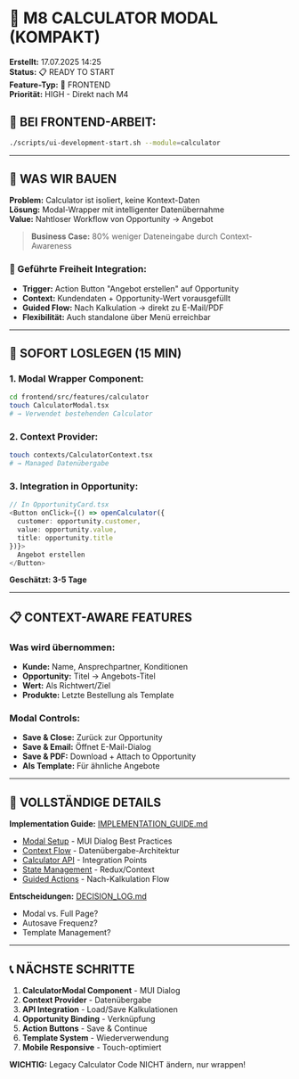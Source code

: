 # 🧮 M8 CALCULATOR MODAL (KOMPAKT)

**Erstellt:** 17.07.2025 14:25  
**Status:** 📋 READY TO START  
**Feature-Typ:** 🎨 FRONTEND  
**Priorität:** HIGH - Direkt nach M4  

## 🚨 BEI FRONTEND-ARBEIT:
```bash
./scripts/ui-development-start.sh --module=calculator
```

---

## 🧠 WAS WIR BAUEN

**Problem:** Calculator ist isoliert, keine Kontext-Daten  
**Lösung:** Modal-Wrapper mit intelligenter Datenübernahme  
**Value:** Nahtloser Workflow von Opportunity → Angebot  

> **Business Case:** 80% weniger Dateneingabe durch Context-Awareness

### 🎯 Geführte Freiheit Integration:
- **Trigger:** Action Button "Angebot erstellen" auf Opportunity
- **Context:** Kundendaten + Opportunity-Wert vorausgefüllt
- **Guided Flow:** Nach Kalkulation → direkt zu E-Mail/PDF
- **Flexibilität:** Auch standalone über Menü erreichbar

---

## 🚀 SOFORT LOSLEGEN (15 MIN)

### 1. **Modal Wrapper Component:**
```bash
cd frontend/src/features/calculator
touch CalculatorModal.tsx
# → Verwendet bestehenden Calculator
```

### 2. **Context Provider:**
```bash
touch contexts/CalculatorContext.tsx
# → Managed Datenübergabe
```

### 3. **Integration in Opportunity:**
```typescript
// In OpportunityCard.tsx
<Button onClick={() => openCalculator({
  customer: opportunity.customer,
  value: opportunity.value,
  title: opportunity.title
})}>
  Angebot erstellen
</Button>
```

**Geschätzt: 3-5 Tage**

---

## 📋 CONTEXT-AWARE FEATURES

### Was wird übernommen:
- **Kunde:** Name, Ansprechpartner, Konditionen
- **Opportunity:** Titel → Angebots-Titel
- **Wert:** Als Richtwert/Ziel
- **Produkte:** Letzte Bestellung als Template

### Modal Controls:
- **Save & Close:** Zurück zur Opportunity
- **Save & Email:** Öffnet E-Mail-Dialog
- **Save & PDF:** Download + Attach to Opportunity
- **Als Template:** Für ähnliche Angebote

---

## 🔗 VOLLSTÄNDIGE DETAILS

**Implementation Guide:** [IMPLEMENTATION_GUIDE.md](./IMPLEMENTATION_GUIDE.md)
- [Modal Setup](#modal-setup) - MUI Dialog Best Practices
- [Context Flow](#context-flow) - Datenübergabe-Architektur
- [Calculator API](#calculator-api) - Integration Points
- [State Management](#state-management) - Redux/Context
- [Guided Actions](#guided-actions) - Nach-Kalkulation Flow

**Entscheidungen:** [DECISION_LOG.md](./DECISION_LOG.md)
- Modal vs. Full Page?
- Autosave Frequenz?
- Template Management?

---

## 📞 NÄCHSTE SCHRITTE

1. **CalculatorModal Component** - MUI Dialog
2. **Context Provider** - Datenübergabe
3. **API Integration** - Load/Save Kalkulationen
4. **Opportunity Binding** - Verknüpfung
5. **Action Buttons** - Save & Continue
6. **Template System** - Wiederverwendung
7. **Mobile Responsive** - Touch-optimiert

**WICHTIG:** Legacy Calculator Code NICHT ändern, nur wrappen!